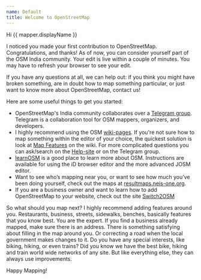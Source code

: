```yaml
---
name: Default
title: Welcome to OpenStreetMap
---
```


Hi {{ mapper.displayName }}

I noticed you made your first contribution to OpenStreetMap. Congratulations, and thanks! As of now, you can consider yourself part of the  OSM India community. Your edit is live within a couple of minutes. You may have to refresh your browser to see your edit.

If you have any questions at all, we can help out: if you think you might have broken something, are in doubt how to map something particular, or just want to know more about OpenStreetMap, contact us!

Here are some useful things to get you started:

* OpenStreetMap's India community  collaborates over  a [Telegram group](https://t.me/OSMIndia).  Telegram is a collaboration tool for OSM mappers, organizers, and developers.
* I highly recommend using the OSM [wiki-pages](https://wiki.openstreetmap.org/). If you're not sure how to map something within the editor of your choice, the quickest solution is look at [Map Features](https://wiki.openstreetmap.org/wiki/Map_Features) on the wiki. For more complicated questions you can ask/search on the [Help-site](https://help.openstreetmap.org/) or on the Telegram group.
* [learnOSM](https://learnosm.org/) is a good place to learn more about OSM. Instructions are available for using the iD browser editor and the more advanced JOSM editor.
* Want to see who’s mapping near you, or want to see how much you’ve been doing yourself, check out the maps at [resultmaps.neis-one.org](https://resultmaps.neis-one.org/).
* If you are a business owner and want to learn how to add OpenStreetMap to your website, check out the site [Switch2OSM](https://switch2osm.org/)

So what should you map next? I highly recommend adding features around you. Restaurants, business, streets, sidewalks, benches, basically features that you know best. You are the expert. If you find a business already mapped, make sure there is an address. There is something satisfying about filling in the map around you. Or correcting a road when the local government makes changes to it. Do you have any special interests, like biking, hiking, or even trains? Did you know we have the best bike, hiking and train world wide networks of any site. But like everything else, they can always use improvements.

Happy Mapping!